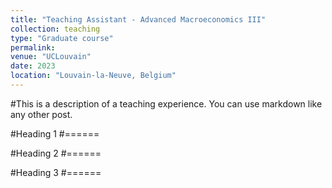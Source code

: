 ```yaml
---
title: "Teaching Assistant - Advanced Macroeconomics III"
collection: teaching
type: "Graduate course"
permalink: 
venue: "UCLouvain"
date: 2023
location: "Louvain-la-Neuve, Belgium"
---
```


#This is a description of a teaching experience. You can use markdown like any other post.

#Heading 1
#======

#Heading 2
#======

#Heading 3
#======

